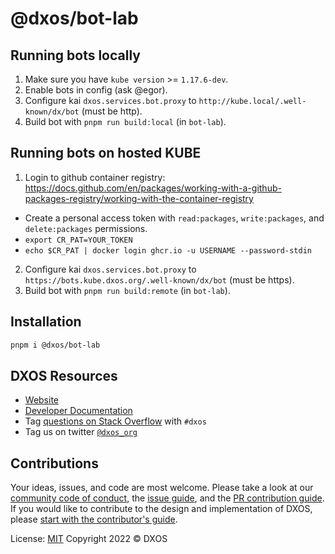 # @dxos/bot-lab


## Running bots locally

1. Make sure you have `kube version` >= `1.17.6-dev`.
2. Enable bots in config (ask @egor).
3. Configure kai `dxos.services.bot.proxy` to `http://kube.local/.well-known/dx/bot` (must be http).
4. Build bot with `pnpm run build:local` (in `bot-lab`).

## Running bots on hosted KUBE

1. Login to github container registry: https://docs.github.com/en/packages/working-with-a-github-packages-registry/working-with-the-container-registry
  - Create a personal access token with `read:packages`, `write:packages`, and `delete:packages` permissions.
  - `export CR_PAT=YOUR_TOKEN`
  - `echo $CR_PAT | docker login ghcr.io -u USERNAME --password-stdin`
2. Configure kai `dxos.services.bot.proxy` to `https://bots.kube.dxos.org/.well-known/dx/bot` (must be https).
3. Build bot with `pnpm run build:remote` (in `bot-lab`).

## Installation

```bash
pnpm i @dxos/bot-lab
```

## DXOS Resources

- [Website](https://dxos.org)
- [Developer Documentation](https://docs.dxos.org)
- Tag [questions on Stack Overflow](https://stackoverflow.com/questions/tagged/dxos) with `#dxos`
- Tag us on twitter [`@dxos_org`](https://twitter.com/dxos_org)

## Contributions

Your ideas, issues, and code are most welcome. Please take a look at our [community code of conduct](https://github.com/dxos/dxos/blob/main/CODE_OF_CONDUCT.md), the [issue guide](https://github.com/dxos/dxos/blob/main/CONTRIBUTING.md#submitting-issues), and the [PR contribution guide](https://github.com/dxos/dxos/blob/main/CONTRIBUTING.md#submitting-prs). If you would like to contribute to the design and implementation of DXOS, please [start with the contributor's guide](https://github.com/dxos/dxos/blob/main/CONTRIBUTING.md).

License: [MIT](./LICENSE) Copyright 2022 © DXOS
